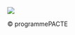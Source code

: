 ![](<images/Couverture en panneaux sandwich - Compléments d'isolation - 10/_page_0_Figure_0.jpeg>)

© programmePACTE